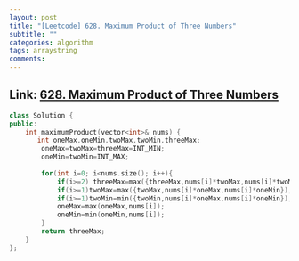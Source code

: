 ```yaml
---
layout: post
title: "[Leetcode] 628. Maximum Product of Three Numbers"
subtitle: ""
categories: algorithm
tags: arraystring
comments:
---
```


## Link: [628. Maximum Product of Three Numbers](https://leetcode.com/problems/maximum-product-of-three-numbers/)

```cpp
class Solution {
public:
    int maximumProduct(vector<int>& nums) {
       int oneMax,oneMin,twoMax,twoMin,threeMax;
        oneMax=twoMax=threeMax=INT_MIN;
        oneMin=twoMin=INT_MAX;
        
        for(int i=0; i<nums.size(); i++){
            if(i>=2) threeMax=max({threeMax,nums[i]*twoMax,nums[i]*twoMin});
            if(i>=1)twoMax=max({twoMax,nums[i]*oneMax,nums[i]*oneMin});
            if(i>=1)twoMin=min({twoMin,nums[i]*oneMax,nums[i]*oneMin});
            oneMax=max(oneMax,nums[i]);
            oneMin=min(oneMin,nums[i]);
        }
        return threeMax;
    }
};
```
